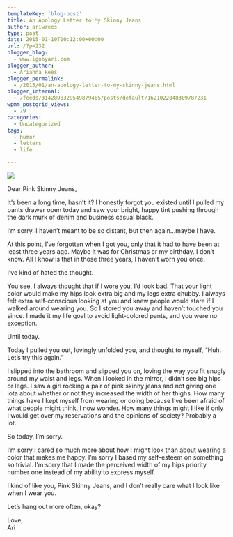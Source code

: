 ```yaml
---
templateKey: 'blog-post'
title: An Apology Letter to My Skinny Jeans
author: ariwrees
type: post
date: 2015-01-10T00:12:00+00:00
url: /?p=232
blogger_blog:
  - www.igobyari.com
blogger_author:
  - Arianna Rees
blogger_permalink:
  - /2015/01/an-apology-letter-to-my-skinny-jeans.html
blogger_internal:
  - /feeds/3142898329549879465/posts/default/1621022048309787231
wpmm_postgrid_views:
  - 79
categories:
  - Uncategorized
tags:
  - humor
  - letters
  - life

---
```

[![](http://www.igobyari.com/wp-content/uploads/2015/01/skinjeans.jpg)](http://www.igobyari.com/wp-content/uploads/2015/01/skinjeans.jpg)

Dear Pink Skinny Jeans, 

It’s been a long time, hasn’t it? I honestly forgot you existed until I pulled my pants drawer open today and saw your bright, happy tint pushing through the dark murk of denim and business casual black. 

I’m sorry. I haven’t meant to be so distant, but then again…maybe I have.

At this point, I’ve forgotten when I got you, only that it had to have been at least three years ago. Maybe it was for Christmas or my birthday. I don’t know. All I know is that in those three years, I haven’t worn you once. 

I’ve kind of hated the thought. 

You see, I always thought that if I wore you, I’d look bad. That your light color would make my hips look extra big and my legs extra chubby. I always felt extra self-conscious looking at you and knew people would stare if I walked around wearing you. So I stored you away and haven’t touched you since. I made it my life goal to avoid light-colored pants, and you were no exception. 

Until today. 

Today I pulled you out, lovingly unfolded you, and thought to myself, “Huh. Let’s try this again.” 

I slipped into the bathroom and slipped you on, loving the way you fit snugly around my waist and legs. When I looked in the mirror, I didn’t see big hips or legs. I saw a girl rocking a pair of pink skinny jeans and not giving one iota about whether or not they increased the width of her thighs. How many things have I kept myself from wearing or doing because I’ve been afraid of what people might think, I now wonder. How many things might I like if only I would get over my reservations and the opinions of society? Probably a lot. 

So today, I’m sorry. 

I’m sorry I cared so much more about how I might look than about wearing a color that makes me happy. I’m sorry I based my self-esteem on something so trivial. I’m sorry that I made the perceived width of my hips priority number one instead of my ability to express myself.  

I kind of like you, Pink Skinny Jeans, and I don’t really care what I look like when I wear you. 

Let’s hang out more often, okay?

Love,  
Ari